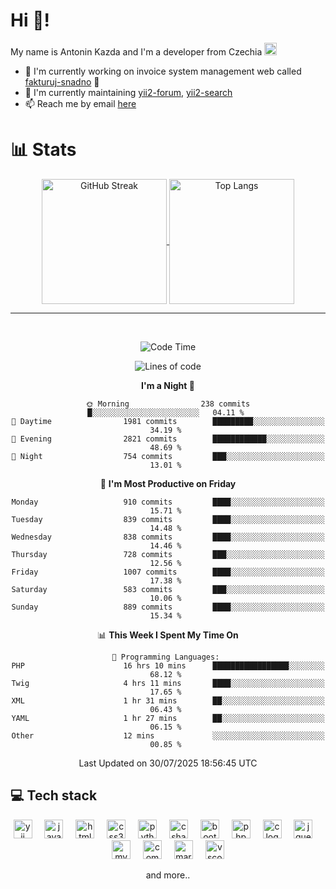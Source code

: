 # Hi 👋!
My name is Antonin Kazda and I'm a developer from Czechia <img src="https://openmoji.org/data/color/svg/1F1E8-1F1FF.svg" width="20px" alt="Czech flag">

- 🔨 I'm currently working on invoice system management web called [fakturuj-snadno](https://fakturuj-snadno.cz) 📑
- 🧰 I'm currently maintaining [yii2-forum](https://github.com/2rats/yii2-forum), [yii2-search](https://github.com/kazda01/yii2-search)
- 📫 Reach me by email [here](mailto:antoninkazda@seznam.cz)

# 📊 Stats

<div align="center">
  
  <a href="[https://github.com/anuraghazra/github-readme-stats](https://git.io/streak-stats)">
    <img alt="GitHub Streak" height=200 align="center" src="https://github-readme-streak-stats-eight.vercel.app/?user=kazda01&theme=dark" />
  </a>
  
  <a href="https://github.com/anuraghazra/convoychat">
    <img alt="Top Langs" height=200 align="center" src="https://github-readme-stats-seven-lime-78.vercel.app/api/top-langs/?username=kazda01&layout=compact&theme=dark&hide=Shell,Batchfile,Awk,HTML,Swig,c%2B%2B,Lua" />
  </a>
  
</div>

---

<br>

<div align="center">
  
<!--START_SECTION:waka-->
![Code Time](http://img.shields.io/badge/Code%20Time-1%2C364%20hrs%2046%20mins-blue)

![Lines of code](https://img.shields.io/badge/From%20Hello%20World%20I%27ve%20Written-1.7%20million%20lines%20of%20code-blue)

**I'm a Night 🦉** 

```text
🌞 Morning                238 commits         █░░░░░░░░░░░░░░░░░░░░░░░░   04.11 % 
🌆 Daytime                1981 commits        █████████░░░░░░░░░░░░░░░░   34.19 % 
🌃 Evening                2821 commits        ████████████░░░░░░░░░░░░░   48.69 % 
🌙 Night                  754 commits         ███░░░░░░░░░░░░░░░░░░░░░░   13.01 % 
```
📅 **I'm Most Productive on Friday** 

```text
Monday                   910 commits         ████░░░░░░░░░░░░░░░░░░░░░   15.71 % 
Tuesday                  839 commits         ████░░░░░░░░░░░░░░░░░░░░░   14.48 % 
Wednesday                838 commits         ████░░░░░░░░░░░░░░░░░░░░░   14.46 % 
Thursday                 728 commits         ███░░░░░░░░░░░░░░░░░░░░░░   12.56 % 
Friday                   1007 commits        ████░░░░░░░░░░░░░░░░░░░░░   17.38 % 
Saturday                 583 commits         ███░░░░░░░░░░░░░░░░░░░░░░   10.06 % 
Sunday                   889 commits         ████░░░░░░░░░░░░░░░░░░░░░   15.34 % 
```


📊 **This Week I Spent My Time On** 

```text
💬 Programming Languages: 
PHP                      16 hrs 10 mins      █████████████████░░░░░░░░   68.12 % 
Twig                     4 hrs 11 mins       ████░░░░░░░░░░░░░░░░░░░░░   17.65 % 
XML                      1 hr 31 mins        ██░░░░░░░░░░░░░░░░░░░░░░░   06.43 % 
YAML                     1 hr 27 mins        ██░░░░░░░░░░░░░░░░░░░░░░░   06.15 % 
Other                    12 mins             ░░░░░░░░░░░░░░░░░░░░░░░░░   00.85 % 
```


 Last Updated on 30/07/2025 18:56:45 UTC
<!--END_SECTION:waka-->

</div>

## 💻 Tech stack
<div align="center">
  <img src="https://cdn.jsdelivr.net/gh/devicons/devicon/icons/yii/yii-original.svg" height="30" alt="yii logo"  />
  <img width="12" />
  <img src="https://cdn.jsdelivr.net/gh/devicons/devicon/icons/javascript/javascript-original.svg" height="30" alt="javascript logo"  />
  <img width="12" />
  <img src="https://cdn.jsdelivr.net/gh/devicons/devicon/icons/html5/html5-original.svg" height="30" alt="html5 logo"  />
  <img width="12" />
  <img src="https://cdn.jsdelivr.net/gh/devicons/devicon/icons/css3/css3-original.svg" height="30" alt="css3 logo"  />
  <img width="12" />
  <img src="https://cdn.jsdelivr.net/gh/devicons/devicon/icons/python/python-original.svg" height="30" alt="python logo"  />
  <img width="12" />
  <img src="https://cdn.jsdelivr.net/gh/devicons/devicon/icons/csharp/csharp-original.svg" height="30" alt="csharp logo"  />
  <img width="12" />
  <img src="https://cdn.jsdelivr.net/gh/devicons/devicon/icons/bootstrap/bootstrap-original.svg" height="30" alt="bootstrap logo"  />
  <img width="12" />
  <img src="https://cdn.jsdelivr.net/gh/devicons/devicon/icons/php/php-original.svg" height="30" alt="php logo"  />
  <img width="12" />
  <img src="https://cdn.jsdelivr.net/gh/devicons/devicon/icons/c/c-original.svg" height="30" alt="c logo"  />
  <img width="12" />
  <img src="https://cdn.jsdelivr.net/gh/devicons/devicon/icons/jquery/jquery-original.svg" height="30" alt="jquery logo"  />
  <img width="12" />
  <img src="https://cdn.jsdelivr.net/gh/devicons/devicon/icons/mysql/mysql-original.svg" height="30" alt="mysql logo"  />
  <img width="12" />
  <img src="https://cdn.jsdelivr.net/gh/devicons/devicon/icons/composer/composer-original.svg" height="30" alt="composer logo"  />
  <img width="12" />
  <img src="https://cdn.jsdelivr.net/gh/devicons/devicon/icons/markdown/markdown-original.svg" height="30" alt="markdown logo"  />
  <img width="12" />
  <img src="https://cdn.jsdelivr.net/gh/devicons/devicon/icons/vscode/vscode-original.svg" height="30" alt="vscode logo"  />

  and more..
  
</div>
